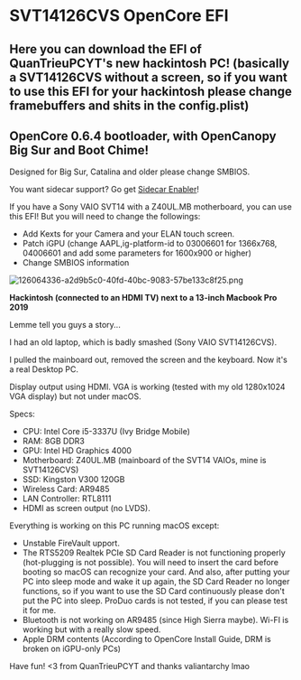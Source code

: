 <h1>SVT14126CVS OpenCore EFI</h1>
<h2>Here you can download the EFI of QuanTrieuPCYT's new hackintosh PC! (basically a SVT14126CVS without a screen, so if you want to use this EFI for your hackintosh please change framebuffers and shits in the config.plist)</h2>
<h2>OpenCore 0.6.4 bootloader, with OpenCanopy Big Sur and Boot Chime!</h2>
<p>Designed for Big Sur, Catalina and older please change SMBIOS.</p>

You want sidecar support? Go get <a href="https://github.com/hieplpvip/SidecarEnabler">Sidecar Enabler</a>!

If you have a Sony VAIO SVT14 with a Z40UL.MB motherboard, you can use this EFI! But you will need to change the followings:
- Add Kexts for your Camera and your ELAN touch screen.
- Patch iGPU (change AAPL,ig-platform-id to 03006601 for 1366x768, 04006601 and add some parameters for 1600x900 or higher)
- Change SMBIOS information

![126064336-a2d9b5c0-40fd-40bc-9083-57be133c8f25.png](https://user-images.githubusercontent.com/73286927/126064336-a2d9b5c0-40fd-40bc-9083-57be133c8f25.png)

**Hackintosh (connected to an HDMI TV) next to a 13-inch Macbook Pro 2019**

Lemme tell you guys a story...
<p>I had an old laptop, which is badly smashed (Sony VAIO SVT14126CVS).</p>
<p>I pulled the mainboard out, removed the screen and the keyboard. Now it's a real Desktop PC.</p>
<p>Display output using HDMI. VGA is working (tested with my old 1280x1024 VGA display) but not under macOS.</p>

Specs:
- CPU: Intel Core i5-3337U (Ivy Bridge Mobile)
- RAM: 8GB DDR3
- GPU: Intel HD Graphics 4000
- Motherboard: Z40UL.MB (mainboard of the SVT14 VAIOs, mine is SVT14126CVS)
- SSD: Kingston V300 120GB
- Wireless Card: AR9485
- LAN Controller: RTL8111
- HDMI as screen output (no LVDS).

Everything is working on this PC running macOS except:
- Unstable FireVault upport.
- The RTS5209 Realtek PCIe SD Card Reader is not functioning properly (hot-plugging is not possible). You will need to insert the card before booting so macOS can recognize your card. And also, after putting your PC into sleep mode and wake it up again, the SD Card Reader no longer functions, so if you want to use the SD Card continuously please don't put the PC into sleep. ProDuo cards is not tested, if you can please test it for me.
- Bluetooth is not working on AR9485 (since High Sierra maybe). Wi-FI is working but with a really slow speed.
- Apple DRM contents (According to OpenCore Install Guide, DRM is broken on iGPU-only PCs)

Have fun!
<3 from QuanTrieuPCYT
and thanks valiantarchy lmao
